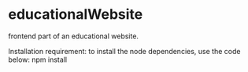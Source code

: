 # educationalWebsite
frontend part of an educational website.

Installation requirement:
to install the node dependencies, use the code below:
npm install
